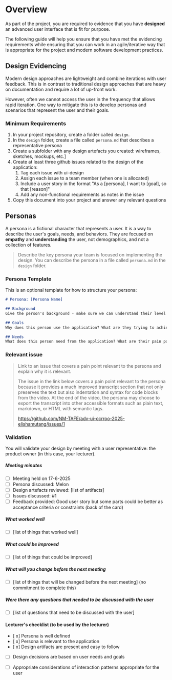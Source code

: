 # Overview

As part of the project, you are required to evidence that you have **designed** an advanced user interface that is fit for purpose.

The following guide will help you ensure that you have met the evidencing requirements while ensuring that you can work in an agile/iterative way that is appropriate for the project and modern software development practices.

## Design Evidencing

Modern design approaches are lightweight and combine iterations with user feedback. This is in contrast to traditional design approaches that are heavy on documentation and require a lot of up-front work.

However, often we cannot access the user in the frequency that allows rapid iteration. One way to mitigate this is to develop personas and scenarios that represent the user and their goals. 

### Minimum Requirements

1. In your project repository, create a folder called `design`.
2. In the `design` folder, create a file called `persona.md` that describes a representative persona
3. Create a subfolder with any design artefacts you created: wireframes, sketches, mockups, etc.]
4. Create at least three github issues related to the design of the application:
   1. Tag each issue with ui-design
   2. Assign each issue to a team member (when  one is allocated)
   3. Include a user story in the format "As a [persona], I want to [goal], so that [reason]"
   4. Add any non-functional requirements as notes in the issue
5. Copy this document into your project and answer any relevant questions

## Personas

A persona is a fictional character that represents a user. It is a way to describe the user's goals, needs, and behaviors. They are focused on **empathy** and **understanding** the user, not demographics, and not a collection of features.

> Describe the key persona your team is focused on implementing the design. You can describe the persona in a file called `persona.md` in the `design` folder.
>


### Persona Template

This is an optional template for how to structure your persona:

```markdown
# Persona: [Persona Name]

## Background
Give the person's background - make sure we can understand their level of skills, knowledge, and experience.

## Goals
Why does this person use the application? What are they trying to achieve?

## Needs
What does this person need from the application? What are their pain points?

```

### Relevant issue
>
> Link to an issue that covers a pain point relevant to the persona and explain why it is relevant.
> 
> The issue in the link below covers a pain point relevant to the persona because it provides a much improved transcript section that
> not only preserves the text but also indentation and syntax for code blocks from the video. At the end of the video, the persona may choose to
> export the transcript into other accessible formats such as plain text, markdown, or HTML with semantic tags.
> 
> https://github.com/NM-TAFE/adv-ui-ocrroo-2025-elishamutang/issues/1
>

### Validation

You will validate your design by meeting with a user representative: the product owner (in this case, your lecturer).

##### Meeting minutes

- [ ] Meeting held on 17-6-2025
- [ ] Persona discussed: Melon
- [ ] Design artefacts reviewed: [list of artifacts]
- [ ] Issues discussed: #1
- [ ] Feedback provided: Good user story but some parts could be better as acceptance criteria or constraints (back of the card)

##### What worked well

- [ ] [list of things that worked well]

##### What could be improved

- [ ] [list of things that could be improved]

##### What will you change before the next meeting

- [ ] [list of things that will be changed before the next meeting] (no commitment to complete this)

##### Were there any questions that needed to be discussed with the user

- [ ] [list of questions that need to be discussed with the user]

#### Lecturer's checklist (to be used by the lecturer)

- [ x] Persona is well defined
- [ x] Persona is relevant to the application
- [ x] Design artifacts are present and easy to follow
- [ ] Design decisions are based on user needs and goals
- [ ] Appropriate considerations of interaction patterns appropriate for the user

